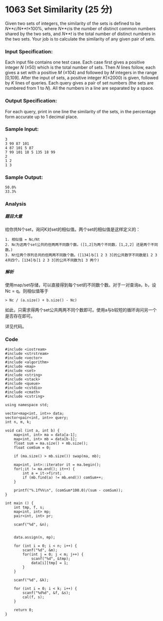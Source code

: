 # 1063 Set Similarity (25 分)

Given two sets of integers, the similarity of the sets is defined to be *N**c*/*N**t*×100%, where *N**c*is the number of distinct common numbers shared by the two sets, and *N**t* is the total number of distinct numbers in the two sets. Your job is to calculate the similarity of any given pair of sets.

### Input Specification:

Each input file contains one test case. Each case first gives a positive integer *N* (≤50) which is the total number of sets. Then *N* lines follow, each gives a set with a positive *M* (≤104) and followed by *M* integers in the range [0,109]. After the input of sets, a positive integer *K*(≤2000) is given, followed by *K* lines of queries. Each query gives a pair of set numbers (the sets are numbered from 1 to *N*). All the numbers in a line are separated by a space.

### Output Specification:

For each query, print in one line the similarity of the sets, in the percentage form accurate up to 1 decimal place.

### Sample Input:

```in
3
3 99 87 101
4 87 101 5 87
7 99 101 18 5 135 18 99
2
1 2
1 3
```

### Sample Output:

```out
50.0%
33.3%
```

### Analysis

##### 题目大意

给你共N个set，询问K对set的相似值。两个set的相似值是这样定义的：

	1. 相似值 = Nc/Nt
 	2. Nc为这两个set公共的但两两不同数个数。([1,2]为两个不同数，[1,2,2] 还是两个不同数。)
 	3. Nt位两个序列总共的但两两不同数个数。([134]与[1 2 3 3]的公共数字不同数是1 2 3 4共四个。[134]与[1 2 3 3]的公共不同数为1 3 两个)

##### 解析

使用map/set存储，可以直接得到每个set的不同数个数。对于一对查询a，b，设Nc = q。则相似值等于

	> Nc / (a.size() + b.size() - Nc)

如此，只需求得两个set公共两两不同个数即可。使用a与b较短的循环询问另一个是否存在即可。

详见代码。

### Code

```
#include <iostream>
#include <strstream>
#include <vector>
#include <algorithm>
#include <map>
#include <set>
#include <string>
#include <stack>
#include <queue>
#include <cstdio>
#include <cmath>
#include <cstring>

using namespace std;

vector<map<int, int>> data;
vector<pair<int, int>> query;
int n, m, k;

void cal (int a, int b) {
	map<int, int> ma = data[a-1];
	map<int, int> mb = data[b-1];
	float sum = ma.size() + mb.size();
	float comSum = 0;

	if (ma.size() > mb.size()) swap(ma, mb);

	map<int, int>::iterator it = ma.begin();
	for(;it != ma.end(); it++) {
		int a = it->first;
		if (mb.find(a) != mb.end()) comSum++;
	}

	printf("%.1f%%\n", (comSum*100.0)/(sum - comSum));
}

int main () {
	int tmp, f, s;
	map<int, int> mp;
	pair<int, int> pr;

	scanf("%d", &n);

	
	data.assign(n, mp);

	for (int i = 0; i < n; i++) {
		scanf("%d", &m);
		for(int j = 0; j < m; j++) {
			scanf("%d", &tmp);
			data[i][tmp] = 1;
		}
	}

	scanf("%d", &k);
	
	for (int i = 0; i < k; i++) {
		scanf("%d%d", &f, &s);
		cal(f, s);
	}

	return 0;
}
```

